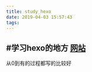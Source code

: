 ```yaml
---
title: study_hexo
date: 2019-04-03 15:57:43
tags:
---
```


#学习hexo的地方
[网站](https://blog.csdn.net/sinat_37781304/article/details/82729029)
---
从0到有的过程都写的比较好
